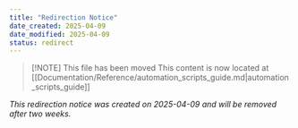 ```yaml
---
title: "Redirection Notice"
date_created: 2025-04-09
date_modified: 2025-04-09
status: redirect
---
```


> [!NOTE] This file has been moved
> This content is now located at [[Documentation/Reference/automation_scripts_guide.md|automation_scripts_guide]]

*This redirection notice was created on 2025-04-09 and will be removed after two weeks.*
